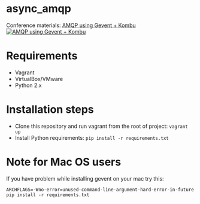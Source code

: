 async_amqp
==============
Conference materials: [AMQP using Gevent + Kombu](http://youtu.be/KM9LNJmraZE) 
[![AMQP using Gevent + Kombu](http://img.youtube.com/vi/KM9LNJmraZE/0.jpg)](http://youtu.be/KM9LNJmraZE)

Requirements
============
* Vagrant
* VirtualBox/VMware
* Python 2.x

Installation steps
==================
* Clone this repository and run vagrant from the root of project: `vagrant up`
* Install Python requirements: `pip install -r requirements.txt`

Note for Mac OS users
=====================
If you have problem while installing gevent on your mac try this:

    ARCHFLAGS=-Wno-error=unused-command-line-argument-hard-error-in-future pip install -r requirements.txt
